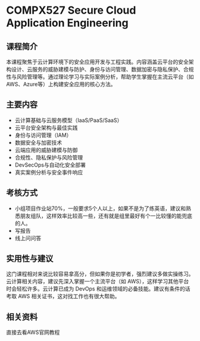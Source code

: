 # COMPX527 Secure Cloud Application Engineering

## 课程简介

本课程聚焦于云计算环境下的安全应用开发与工程实践。内容涵盖云平台的安全架构设计、云服务的威胁建模与防护、身份与访问管理、数据加密与隐私保护、合规性与风险管理等。通过理论学习与实际案例分析，帮助学生掌握在主流云平台（如AWS、Azure等）上构建安全应用的核心方法。

## 主要内容
- 云计算基础与云服务模型（IaaS/PaaS/SaaS）
- 云平台安全架构与最佳实践
- 身份与访问管理（IAM）
- 数据安全与加密技术
- 云端应用的威胁建模与防御
- 合规性、隐私保护与风险管理
- DevSecOps与自动化安全部署
- 真实案例分析与安全事件响应

## 考核方式
- 小组项目作业站70%，一般要求5个人以上，如果不是为了练英语，建议和熟悉朋友组队，这样效率比较高一些，还有就是组里最好有个一比较懂的能兜底的人。
- 写报告
- 线上问问答

## 实用性与建议
这门课程相对来说比较容易拿高分，但如果你是初学者，强烈建议多做实操练习。云计算相关内容，建议先深入掌握一个主流平台（如 AWS），这样学习其他平台时会轻松许多。云计算已成为 DevOps 和运维领域的必备技能。建议有条件的话考取 AWS 相关证书，这对找工作也有很大帮助。

## 相关资料
直接去看AWS官网教程
